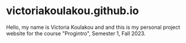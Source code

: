# victoriakoulakou.github.iο
Hello, my name is Victoria Koulakou and and this is my personal project website for the course "Progintro", Semester 1, Fall 2023.
                      
                    
                        
